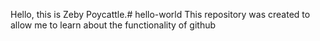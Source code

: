 Hello, this is Zeby Poycattle.# hello-world
This repository was created to allow me to learn about the functionality of github
